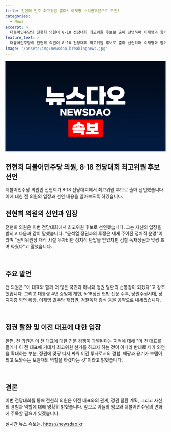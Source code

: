 ```yaml
---
title: 전현희 민주 최고위원 출마! 이재명 수석변호인으로 도전!
categories:
  - News
excerpt: >
  더불어민주당의 전현희 의원이 8·18 전당대회 최고위원 후보로 출마 선언하며 이재명과 함께 정권 탈환의 선봉장이 될 것이라고 밝혔다. 전 의원은 윤석열 정권과의 투쟁을 강조하며, 이 대표와 함께 국민과 하나돼 정권을 탈환할 것이라고 강조했다. 이에 대한 지지를 얻기 위해 △대통령 4년 중임제 개헌 등을 공약으로 내세웠다고 전했다. 이와 관련하여 이 전 대표와의 친분 경쟁에 대해 일각의 지적에 외연 확대, 정권에 맞짱 뜨고 싸워 이긴 경험이 중요하다고 반박했다.
feature_text: >
  더불어민주당의 전현희 의원이 8·18 전당대회 최고위원 후보로 출마 선언하며 이재명과 함께 정권 탈환의 선봉장이 될 것이라고 밝혔다. 전 의원은 윤석열 정권과의 투쟁을 강조하며, 이 대표와 함께 국민과 하나돼 정권을 탈환할 것이라고 강조했다. 이에 대한 지지를 얻기 위해 △대통령 4년 중임제 개헌 등을 공약으로 내세웠다고 전했다. 이와 관련하여 이 전 대표와의 친분 경쟁에 대해 일각의 지적에 외연 확대, 정권에 맞짱 뜨고 싸워 이긴 경험이 중요하다고 반박했다.
image: '/assets/img/newsdao_breakingnews.jpg'
---
```


<p><img src="/assets/img/newsdao_breakingnews.jpg" alt="bookingtag 속보" /></p>

<h2>전현희 더불어민주당 의원, 8·18 전당대회 최고위원 후보 선언</h2>

<p data-ke-size="size16">더불어민주당 의원인 전현희가 8·18 전당대회에서 최고위원 후보로 출마 선언했습니다. 이에 대한 전 의원의 입장과 선언 내용을 알아보도록 하겠습니다.</p>

<h2 data-ke-size="size26">전현희 의원의 선언과 입장</h2>

<p data-ke-size="size16">전현희 의원은 이번 전당대회에서 최고위원 후보로 선언했습니다. 그는 자신의 입장을 밝히고 다음과 같이 말했습니다. "윤석열 정권과의 투쟁은 제게 주어진 정치적 운명"이라며 "권익위원장 재직 시절 무자비한 정치적 탄압을 받았지만 검찰 독재정권과 맞짱 뜨며 싸웠다"고 말했습니다.</p>

<p data-ke-size="size16">&nbsp;</p>

<h2 data-ke-size="size26">주요 발언</h2>

<p data-ke-size="size16">전 의원은 "이 대표와 함께 더 많은 국민과 하나돼 정권 탈환의 선봉장이 되겠다"고 강조했습니다. 그리고 대통령 4년 중임제 개헌, 5·18정신 헌법 전문 수록, 당원주권시대, 당 지지층 외연 확장, 이재명 민주당 재집권, 검찰독재 종식 등을 공약으로 내세웠습니다.</p>

<p data-ke-size="size16">&nbsp;</p>

<h2 data-ke-size="size26">정권 탈환 및 이전 대표에 대한 입장</h2>

<p data-ke-size="size16">한편, 전 의원은 이 전 대표에 대한 친분 경쟁이 과열된다는 지적에 대해 "이 전 대표를 팔거나 이 전 대표에 기대서 최고위원 선거를 하고자 하는 것이 아니라 반대로 제가 외연을 확대하는 부분, 정권에 맞짱 떠서 싸워 이긴 투사로서의 경험, 배짱과 용기가 보탬이 되고 도와주는 보완재의 역할을 하겠다는 것"이라고 밝혔습니다.</p>

<p data-ke-size="size16">&nbsp;</p>

<h2 data-ke-size="size26">결론</h2>

<p data-ke-size="size16">이번 전당대회를 통해 전현희 의원은 이전 대표와의 관계, 정권 탈환 계획, 그리고 자신의 경험과 역할에 대해 명확히 밝혔습니다. 앞으로 이들의 행보와 더불어민주당의 변화에 주목할 필요가 있겠습니다.</p>
실시간 뉴스 속보는, <a href="https://newsdao.kr" rel="dofollow">https://newsdao.kr</a>


